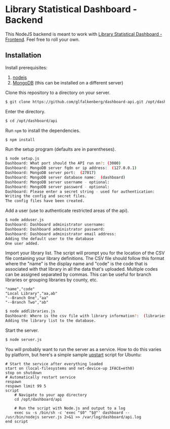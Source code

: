 # Library Statistical Dashboard - Backend

This NodeJS backend is meant to work with [Library Statistical Dashboard - Frontend](https://github.com/glfalkenberg/dashboard-www). Feel free to roll your own.

## Installation
Install prerequisites:

1. [nodejs](https://nodejs.org/en/)
2. [MongoDB](https://www.mongodb.org) (this can be installed on a different server)

Clone this repository to a directory on your server.

```bash
$ git clone https://github.com/glfalkenberg/dashboard-api.git /opt/dashboard/api
```

Enter the directory.

```bash
$ cd /opt/dashboard/api
```

Run `npm` to install the dependencies.

```bash
$ npm install
```

Run the setup program (defaults are in parentheses).

```bash
$ node setup.js
Dashboard: What port should the API run on?: (3000)
Dashboard: MongoDB server fqdn or ip address:  (127.0.0.1)
Dashboard: MongoDB server port:  (27017)
Dashboard: MongoDB server database name:  (dashboard)
Dashboard: MongoDB server username - optional:
Dashboard: MongoDB server password - optional:
Dashboard: Please enter a secret string - used for authentication:
Writing the config and secret files.
The config files have been created.
```
Add a user (use to authenticate restricted areas of the api).

```bash
$ node adduser.js
Dashboard: Dashboard administrator username:
Dashboard: Dashboard administrator password:
Dashboard: Dashboard administrator email address:
Adding the default user to the database
One user added.
```

Import your library list. The script will prompt you for the location of the CSV file containing your library definitions. The CSV file should follow this format where the "name" is the display name and "code" is the code that is associated with that library in all the data that's uploaded. Multiple codes can be assigned separated by commas. This can be useful for branch libraries or grouping libraries by county, etc.

```
"name","code"
"Local Library","aa,ab"
"--Branch One","aa"
"--Branch Two","ab"
```

```bash
$ node addlibraries.js
Dashboard: Where is the csv file with library information?:  (libraries.csv)
Adding the library list to the database.
```

Start the server.

```bash
$ node server.js
```

You will probably want to run the server as a service. How to do this varies by platform, but here's a simple sample [upstart](http://upstart.ubuntu.com) script for Ubuntu:

```
# Start the service after everything loaded
start on (local-filesystems and net-device-up IFACE=eth0)
stop on shutdown
# Automatically restart service
respawn
respawn limit 99 5
script
    # Navigate to your app directory
    cd /opt/dashboard/api

    # Run the script with Node.js and output to a log
    exec su -s /bin/sh -c 'exec "$0" "$@"' dashboard -- /usr/bin/nodejs server.js 2>&1 >> /var/log/dashboard/api.log
end script
```

